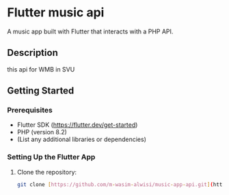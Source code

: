 # Flutter music api

A music app built with Flutter that interacts with a PHP API.

## Description

this api for WMB in SVU

## Getting Started

### Prerequisites

- Flutter SDK (https://flutter.dev/get-started)
- PHP (version 8.2)
- (List any additional libraries or dependencies)

### Setting Up the Flutter App

1. Clone the repository:
   ```Bash
   git clone [https://github.com/m-wasim-alwisi/music-app-api.git](https://github.com/m-wasim-alwisi/music-app-api.git)
   ```
